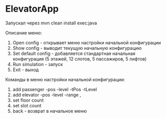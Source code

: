 # ElevatorApp
Запускал через mvn clean install exec:java

Описание меню:
1. Open config - открывает меню настройки начальной конфигурации
2. Show config - выводит текущую начальную конфигурацию
3. Set default config - добавляется стандартная начальная конфигурация (5 этажей, 12 слотов, 5 пассажиров, 5 лифтов)
4. Run simulation - запуск
5. Exit - выход

Команды в меню настройки начальной конфигурации:
1. add passenger -pos <startPosition> -level <startLevel> -tPos <targetPosition> -tLevel <targetLevel>
2. add elevator -pos <position> -level <startLevel> -range <minLevel>,<maxLevel>
3. set floor count <count>
4. set slot count <count>
5. back - возврат в начальное меню





